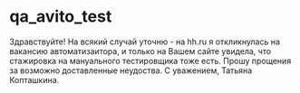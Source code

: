 # qa_avito_test
Здравствуйте!
На всякий случай уточню - на hh.ru я откликнулась на вакансию автоматизаитора, и только на Вашем сайте увидела, что стажировка на мануального тестировщика тоже есть. Прошу прощения за возможно доставленные неудоства.
С уважением, Татьяна Копташкина.
